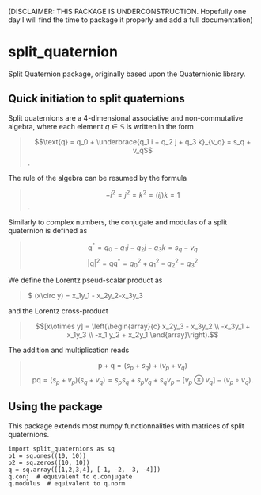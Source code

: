 (DISCLAIMER: THIS PACKAGE IS UNDERCONSTRUCTION. Hopefully one day I will find the time to package it properly and add a full documentation)

# split_quaternion
Split Quaternion package, originally based upon the Quaternionic library.

## Quick initiation to split quaternions
Split quaternions are a 4-dimensional associative and non-commutative algebra, where each element $q\in\mathbb{S}$ is written in the form
 > $$\text{q} = q_0 + \underbrace{q_1 i + q_2 j + q_3 k}_{v_q} = s_q + v_q$$.

The rule of the algebra can be resumed by the formula
> $$-i^2 = j^2 = k^2 = (ij)k = 1 $$.

Similarly to complex numbers, the conjugate and modulas of a split quaternion is defined as 
> $$\text{q}^\ast = q_0 - q_1 i - q_2 j - q_3 k = s_q - v_q$$
> $$|\text{q}|^2 = \text{q}\text{q}^\ast = q_0^2 + q_1^2 - q_2^2 - q_3^2 $$

We define the Lorentz pseud-scalar product as 
> $ (x\circ y) = x_1y_1 - x_2y_2-x_3y_3

and the Lorentz cross-product
> $$[x\otimes y] = \left(\begin{array}{c} x_2y_3 - x_3y_2 \\
> -x_3y_1 + x_1y_3 \\
> -x_1 y_2 + x_2y_1
\end{array}\right).$$

The addition and multiplication reads
> $$\text{p}+\text{q} = (s_p + s_q) + (v_p + v_q)$$
> $$\text{pq} = (s_p + v_p)(s_q + v_q) = s_p s_q + s_p v_q + s_q v_p - [v_p\otimes v_q] -  (v_p\circ v_q).$$

## Using the package
This package extends most numpy functionnalities with matrices of split quaternions.

```
import split_quaternions as sq
p1 = sq.ones((10, 10))
p2 = sq.zeros((10, 10))
q = sq.array([[1,2,3,4], [-1, -2, -3, -4]])
q.conj  # equivalent to q.conjugate
q.modulus  # equivalent to q.norm
```
